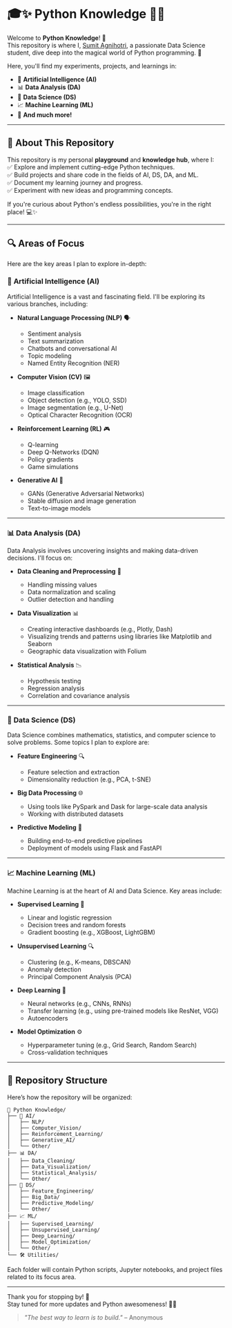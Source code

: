 # 🎓✨ Python Knowledge 🐍💡

Welcome to **Python Knowledge**! 🎉  
This repository is where I, [Sumit Agnihotri](https://github.com/Sumit-Agnihotri), a passionate Data Science student, dive deep into the magical world of Python programming. 🌟  

Here, you'll find my experiments, projects, and learnings in:  
- 🤖 **Artificial Intelligence (AI)**  
- 📊 **Data Analysis (DA)**  
- 🧠 **Data Science (DS)**  
- 📈 **Machine Learning (ML)**  
- 🚀 **And much more!**

---

## 🌟 **About This Repository**

This repository is my personal **playground** and **knowledge hub**, where I:  
✅ Explore and implement cutting-edge Python techniques.  
✅ Build projects and share code in the fields of AI, DS, DA, and ML.  
✅ Document my learning journey and progress.  
✅ Experiment with new ideas and programming concepts.  

If you're curious about Python's endless possibilities, you're in the right place! 💻✨

---

## 🔍 **Areas of Focus**

Here are the key areas I plan to explore in-depth:  

### 🤖 **Artificial Intelligence (AI)**  
Artificial Intelligence is a vast and fascinating field. I'll be exploring its various branches, including:  
- **Natural Language Processing (NLP)** 🗣️  
  - Sentiment analysis  
  - Text summarization  
  - Chatbots and conversational AI  
  - Topic modeling  
  - Named Entity Recognition (NER)  

- **Computer Vision (CV)** 🖼️  
  - Image classification  
  - Object detection (e.g., YOLO, SSD)  
  - Image segmentation (e.g., U-Net)  
  - Optical Character Recognition (OCR)  

- **Reinforcement Learning (RL)** 🎮  
  - Q-learning  
  - Deep Q-Networks (DQN)  
  - Policy gradients  
  - Game simulations  

- **Generative AI** 🎨  
  - GANs (Generative Adversarial Networks)  
  - Stable diffusion and image generation  
  - Text-to-image models  

---

### 📊 **Data Analysis (DA)**  
Data Analysis involves uncovering insights and making data-driven decisions. I'll focus on:  

- **Data Cleaning and Preprocessing** 🧹  
  - Handling missing values  
  - Data normalization and scaling  
  - Outlier detection and handling  

- **Data Visualization** 📊  
  - Creating interactive dashboards (e.g., Plotly, Dash)  
  - Visualizing trends and patterns using libraries like Matplotlib and Seaborn  
  - Geographic data visualization with Folium  

- **Statistical Analysis** 📉  
  - Hypothesis testing  
  - Regression analysis  
  - Correlation and covariance analysis  

---

### 🧠 **Data Science (DS)**  
Data Science combines mathematics, statistics, and computer science to solve problems. Some topics I plan to explore are:  

- **Feature Engineering** 🔍  
  - Feature selection and extraction  
  - Dimensionality reduction (e.g., PCA, t-SNE)  

- **Big Data Processing** 🌐  
  - Using tools like PySpark and Dask for large-scale data analysis  
  - Working with distributed datasets  

- **Predictive Modeling** 🔮  
  - Building end-to-end predictive pipelines  
  - Deployment of models using Flask and FastAPI  

---

### 📈 **Machine Learning (ML)**  
Machine Learning is at the heart of AI and Data Science. Key areas include:  

- **Supervised Learning** 🤔  
  - Linear and logistic regression  
  - Decision trees and random forests  
  - Gradient boosting (e.g., XGBoost, LightGBM)  

- **Unsupervised Learning** 🔍  
  - Clustering (e.g., K-means, DBSCAN)  
  - Anomaly detection  
  - Principal Component Analysis (PCA)  

- **Deep Learning** 🧠  
  - Neural networks (e.g., CNNs, RNNs)  
  - Transfer learning (e.g., using pre-trained models like ResNet, VGG)  
  - Autoencoders  

- **Model Optimization** ⚙️  
  - Hyperparameter tuning (e.g., Grid Search, Random Search)  
  - Cross-validation techniques  

---

## 📂 **Repository Structure**

Here’s how the repository will be organized:  

```
📁 Python Knowledge/
├── 🤖 AI/
│   ├── NLP/
│   ├── Computer_Vision/
│   ├── Reinforcement_Learning/
│   ├── Generative_AI/
│   └── Other/
├── 📊 DA/
│   ├── Data_Cleaning/
│   ├── Data_Visualization/
│   ├── Statistical_Analysis/
│   └── Other/
├── 🧠 DS/
│   ├── Feature_Engineering/
│   ├── Big_Data/
│   ├── Predictive_Modeling/
│   └── Other/
├── 📈 ML/
│   ├── Supervised_Learning/
│   ├── Unsupervised_Learning/
│   ├── Deep_Learning/
│   ├── Model_Optimization/
│   └── Other/
└── 🛠️ Utilities/
```

Each folder will contain Python scripts, Jupyter notebooks, and project files related to its focus area.

---

Thank you for stopping by! 🌟  
Stay tuned for more updates and Python awesomeness! 🐍✨  

> _"The best way to learn is to build."_ – Anonymous  
